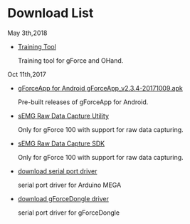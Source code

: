 # Download List

May 3th,2018

* [Training Tool](https://github.com/oymotion/OTrain/releases/download/v0.5/OTrain_v0.5.zip)

    Training tool for gForce and OHand.
	
Oct 11th,2017

* [gForceApp for Android  gForceApp_v2.3.4-20171009.apk](../assets/downloads/gForceApp_v2.3.4-20171009.apk)

    Pre-built releases of gForceApp for Android.

* [sEMG Raw Data Capture Utility](../assets/downloads/RawDataCapture.zip)

    Only for gForce 100 with support for raw data capturing.

* [sEMG Raw Data Capture SDK](../assets/downloads/RawDataCaptureSDK.zip)

    Only for gForce 100 with support for raw data capturing.

* [download serial port driver](../assets/downloads/PL2303-WIN7-64.zip)

    serial port driver for Arduino MEGA

* [download gForceDongle driver](../assets/downloads/ftdi_ft232_driver.7z)

    serial port driver for gForceDongle